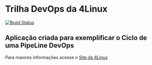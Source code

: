 # Trilha DevOps da 4Linux

<!-- Altere a Flag abaixo com sua URL do Travis -->
[![Build Status](https://travis-ci.org/lbpaulino/DevOpsLab-HelloWorld.svg?branch=master)](https://travis-ci.org/lbpaulino/DevOpsLab-HelloWorld)

## Aplicação criada para exemplificar o Ciclo de uma PipeLine DevOps


Para maiores informações acesse o [Site da 4Linux](https://www.4linux.com.br/cursos/devops)
